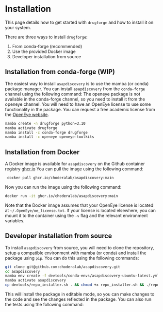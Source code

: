 Installation
===============

This page details how to get started with `drugforge` and how to install it on your system.

There are three ways to install `drugforge`:

1. From conda-forge (recommended)
2. Use the provided Docker image
3. Developer installation from source

Installation from conda-forge (WIP)
-----------------------------------

The easiest way to install `asapdiscovery` is to use the mamba (or conda) package manager. You can install `asapdiscovery` from the `conda-forge` channel using the following command:
The openeye package is not available in the conda-forge channel, so you need to install it from the openeye channel. You will need to have an OpenEye license to use some functionality in the package.
You can request a free academic license from the [OpenEye website](https://docs.eyesopen.com/toolkits/python/index.html).

```bash
mamba create -n drugforge python=3.10
mamba activate drugforge
mamba install -c conda-forge drugforge
mamba install -c openeye openeye-toolkits

```

Installation from Docker
------------------------

A Docker image is available for `asapdiscovery` on the Github container registry [ghcr.io](https://github.com/choderalab/asapdiscovery/pkgs/container/asapdiscovery) You can pull the image using the following command:

```bash
 docker pull ghcr.io/choderalab/asapdiscovery:main
```

Now you can run the image using the following command:

```bash
docker run -it ghcr.io/choderalab/asapdiscovery:main
```

Note that the Docker image assumes that your OpenEye license is located at `~/.OpenEye/oe_license.txt`. If your license is located elsewhere, you can mount it to the container using the `-v` flag and the relevant environment variables.


Developer installation from source
----------------------------------

To install `asapdiscovery` from source, you will need to clone the repository, setup a compatible environment with mamba (or conda) and install the package using `pip`. You can do this using the following commands:

```bash
git clone git@github.com:choderalab/asapdiscovery.git
cd asapdiscovery
mamba env create -f devtools/conda-envs/asapdiscovery-ubuntu-latest.yml # chose relevant file for your platform
mamba activate asapdiscovery
cp devtools/repo_installer.sh . && chmod +x repo_installer.sh && ./repo_installer.sh
```

This will install the package in editable mode, so you can make changes to the code and see the changes reflected in the package. You can also run the tests using the following command:
